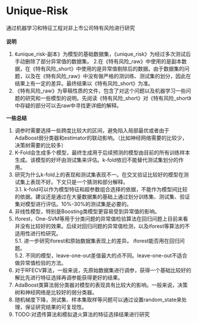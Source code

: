 # Unique-Risk
通过机器学习和特征工程对非上市公司特有风险进行研究<br><br>
**说明**
1. 《unique_risk-副本》为模型的基础数据集，《unique_risk》为经过多次测试后手动删除了部分异常值的数据集。
2.在《特有风险_raw》中使用的是副本数据，在《特有风险_short》中使用的是异常值剔除后的数据。由于数据集的问题，以及在《特有风险_raw》中没有做严格的测训练、测试集的划分，因此在结果上有一定的差异。最终结果以《特有风险_short》为准。
3. 《特有风险_raw》为草稿性质的文件，包含了对这个问题以及机器学习一些问题的研究和一些模型的说明。先阅读《特有风险_short》对《特有风险_short》中存疑的部分可以去raw中寻找更详细的解释。

**一些总结**
1. 调参时需要选择一些跨度比较大的区间，避免陷入局部最优或者由于AdaBoost弱分类器和estimator的联动影响。（比如神经网络需要的比较少，决策树需要的比较多）<br>
2. K-Fold会生成多个模型，最终生成用于后续预测的模型由目前的所有训练样本生成。该模型的好坏由测试集来评估。k-fold依旧不能替代测试集划分的作用。<br>
3. 研究为什么k-fold上的表现和测试集表现不一。在交叉验证比较好的模型在测试集上表现不好。下文只是一个猜测和部分解释。<br>
3.1. k-fold可以作为模型特征和超参数组合选择的依据，不能作为模型间比较的依据。建议还是通过在大量数据集的基础上通过划分训练集、测试集、验证集对模型进行评估。10%-30%的测试集是必要的。<br>
4. 非线性模型，特别是Boosting类模型更容易受到异常值的影响。<br>
5. Iforest，One-SVM等用于分类问题的异常值检验算法在回归问题上目前来看并没有比较好的效果。后续对回归问题的异常值检测，以及iforest等算法的不适用性进行检研究。<br>
5.1. 进一步研究iforest和原始数据集表现上的差异。 iforest能否用在回归问题。<br>
5.2. 不同的模型，leave-one-out差值最大的点不同。leave-one-out不适合做异常值检验的方法。<br>
6. 对于RFECV算法，一般来说，先原始数据集进行调参，获得一个基础比较好的解比先进行特征选择再调参能获得更好的结果。<br>
7. AdaBoost类算法弱分类器对模型的表现具有比较大的影响。一般来说，决策树和神经网络是比较好的弱分类器。<br>
8. 随机梯度下降，测试集、样本集取样等问题可以通过设置random_state来处理，保证研究结果的可复现性。<br>
9. TODO:对遗传算法和模拟退火算法的特征选择结果进行研究
